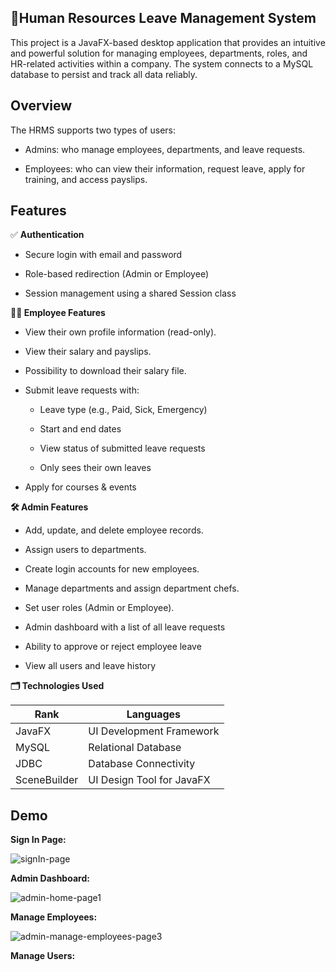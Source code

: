 ## 💼Human Resources Leave Management System

This project is a JavaFX-based desktop application that provides an intuitive and powerful solution for managing employees, departments, roles, and HR-related activities within a company. The system connects to a MySQL database to persist and track all data reliably.

## Overview

The HRMS supports two types of users:

- Admins: who manage employees, departments, and leave requests.

- Employees: who can view their information, request leave, apply for training, and access payslips.
  
## Features

✅ **Authentication**

- Secure login with email and password

- Role-based redirection (Admin or Employee)

- Session management using a shared Session class

**👨‍💼 Employee Features**

- View their own profile information (read-only).

- View their salary and payslips.

- Possibility to download their salary file.

- Submit leave requests with:

  - Leave type (e.g., Paid, Sick, Emergency)

  - Start and end dates

  - View status of submitted leave requests

  - Only sees their own leaves

- Apply for courses & events

**🛠️ Admin Features**

- Add, update, and delete employee records.

- Assign users to departments.

- Create login accounts for new employees.

- Manage departments and assign department chefs.

- Set user roles (Admin or Employee).

- Admin dashboard with a list of all leave requests

- Ability to approve or reject employee leave

- View all users and leave history

**🗂️ Technologies Used**

|     Rank    | Languages |
|------------|-----------|
|JavaFX       | UI Development Framework |
|MySQL        | Relational Database      |
|JDBC         | Database Connectivity    |
|SceneBuilder | UI Design Tool for JavaFX|


## Demo
**Sign In Page:**

![signIn-page](https://github.com/user-attachments/assets/e13299ab-93e6-48bf-aca1-e4d72dc4d561)

**Admin Dashboard:**

![admin-home-page1](https://github.com/user-attachments/assets/d75b6351-b075-44c2-a818-ee417d3b0093)

**Manage Employees:**

![admin-manage-employees-page3](https://github.com/user-attachments/assets/cad49bb5-53ba-4f09-a825-03d8603dc1d4)

**Manage Users:**







